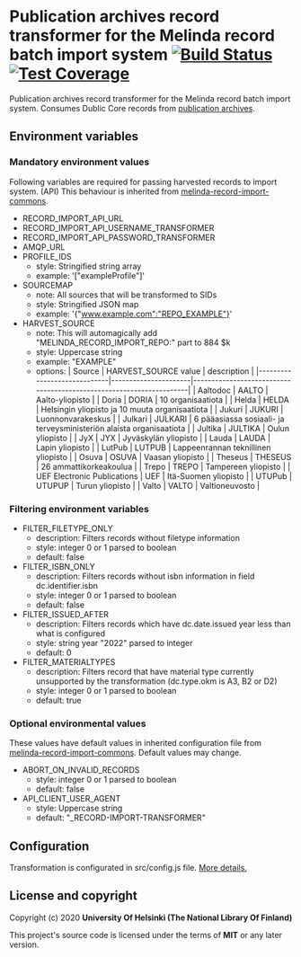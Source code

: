 # Publication archives record transformer for the Melinda record batch import system  [![Build Status](https://travis-ci.org/NatLibFi/melinda-record-import-transformer-publication-archives.svg)](https://travis-ci.org/NatLibFi/melinda-record-import-transformer-publication-archives) [![Test Coverage](https://codeclimate.com/github/NatLibFi/melinda-record-import-transformer-publication-archives/badges/coverage.svg)](https://codeclimate.com/github/NatLibFi/melinda-record-import-transformer-publication-archives/coverage)

Publication archives record transformer for the Melinda record batch import system. Consumes Dublic Core records from [publication archives](https://www.kansalliskirjasto.fi/en/services/system-platform-services/publication-archive-service).

## Environment variables
### Mandatory environment values
Following variables are required for passing harvested records to import system. (API) This behaviour is inherited from [melinda-record-import-commons](https://github.com/NatLibFi/melinda-record-import-commons).
* RECORD_IMPORT_API_URL
* RECORD_IMPORT_API_USERNAME_TRANSFORMER
* RECORD_IMPORT_API_PASSWORD_TRANSFORMER
* AMQP_URL
* PROFILE_IDS
  - style: Stringified string array
  - example: '["exampleProfile"]'
* SOURCEMAP
  - note: All sources that will be transformed to SIDs
  - style: Stringified JSON map
  - example: '{"www.example.com":"REPO_EXAMPLE"}'
* HARVEST_SOURCE
  - note: This will automagically add "MELINDA_RECORD_IMPORT_REPO:" part to 884 $k
  - style: Uppercase string
  - example: "EXAMPLE"
  - options:
    | Source                      | HARVEST_SOURCE value | description                                                         |
    |-----------------------------|----------------------|---------------------------------------------------------------------|
    | Aaltodoc                    | AALTO                | Aalto-yliopisto                                                     |
    | Doria                       | DORIA                | 10 organisaatiota                                                   |
    | Helda                       | HELDA                | Helsingin yliopisto ja 10 muuta organisaatiota                      |
    | Jukuri                      | JUKURI               | Luonnonvarakeskus                                                   |
    | Julkari                     | JULKARI              | 6 pääasiassa sosiaali- ja terveysministeriön alaista organisaatiota |
    | Jultika                     | JULTIKA              | Oulun yliopisto                                                     |
    | JyX                         | JYX                  | Jyväskylän yliopisto                                                |
    | Lauda                       | LAUDA                | Lapin yliopisto                                                     |
    | LutPub                      | LUTPUB               | Lappeenrannan teknillinen yliopisto                                 |
    | Osuva                       | OSUVA                | Vaasan yliopisto                                                    |
    | Theseus                     | THESEUS              | 26 ammattikorkeakoulua                                              |
    | Trepo                       | TREPO                | Tampereen yliopisto                                                 |
    | UEF Electronic Publications | UEF                  | Itä-Suomen yliopisto                                                |
    | UTUPub                      | UTUPUP               | Turun yliopisto                                                     |
    | Valto                       | VALTO                | Valtioneuvosto                                                      |

### Filtering environment variables
* FILTER_FILETYPE_ONLY
  - description: Filters records without filetype information
  - style: integer 0 or 1 parsed to boolean
  - default: false
* FILTER_ISBN_ONLY
  - description: Filters records without isbn information in field dc.identifier.isbn
  - style: integer 0 or 1 parsed to boolean
  - default: false
* FILTER_ISSUED_AFTER
  - description: Filters records which have dc.date.issued year less than what is configured
  - style: string year "2022" parsed to integer
  - default: 0
* FILTER_MATERIALTYPES
  - description: Filters record that have material type currently unsupported by the transformation (dc.type.okm is A3, B2 or D2)
  - style: integer 0 or 1 parsed to boolean
  - default: true

### Optional environmental values
These values have default values in inherited configuration file from [melinda-record-import-commons](https://github.com/NatLibFi/melinda-record-import-commons). Default values may change.
* ABORT_ON_INVALID_RECORDS
  - style: integer 0 or 1 parsed to boolean
  - default: false
* API_CLIENT_USER_AGENT
  - style: Uppercase string
  - default: "_RECORD-IMPORT-TRANSFORMER"

## Configuration
Transformation is configurated in src/config.js file. [More details.](https://github.com/NatLibFi/melinda-record-import-transformer-publication-archives/wiki/Configuration)

## License and copyright

Copyright (c) 2020 **University Of Helsinki (The National Library Of Finland)**

This project's source code is licensed under the terms of **MIT** or any later version.

